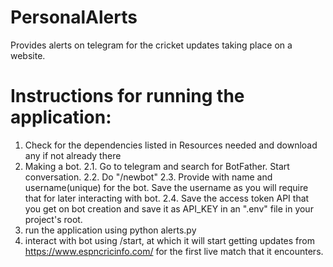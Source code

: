 # PersonalAlerts
Provides alerts on telegram for the cricket updates taking place on a website.

# Instructions for running the application:
1. Check for the dependencies listed in Resources needed and download any if not already there
2. Making a bot.
  2.1. Go to telegram and search for BotFather. Start conversation.
  2.2. Do "/newbot"
  2.3. Provide with name and username(unique) for the bot. Save the username as you will require that for later interacting with bot.
  2.4. Save the access token API that you get on bot creation and save it as API_KEY in an ".env" file in your project's root.
3. run the application using python alerts.py
4. interact with bot using /start, at which it will start getting updates from https://www.espncricinfo.com/ for the first live match that it encounters.
